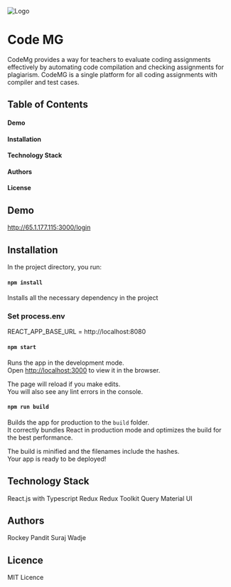 ![Logo](./public/favicon.ico) 
# Code MG

CodeMg provides a way for teachers to evaluate coding assignments effectively by automating code compilation and checking assignments for plagiarism.
CodeMG is a single platform for all coding assignments with compiler and test cases.

## Table of Contents

#### Demo

#### Installation

#### Technology Stack

#### Authors

#### License

## Demo

http://65.1.177.115:3000/login

## Installation

In the project directory, you run:

#### `npm install`

Installs all the necessary dependency in the project

### Set process.env

REACT_APP_BASE_URL = http://localhost:8080

#### `npm start`

Runs the app in the development mode.\
Open [http://localhost:3000](http://localhost:3000) to view it in the browser.

The page will reload if you make edits.\
You will also see any lint errors in the console.

#### `npm run build`

Builds the app for production to the `build` folder.\
It correctly bundles React in production mode and optimizes the build for the best performance.

The build is minified and the filenames include the hashes.\
Your app is ready to be deployed!

## Technology Stack

React.js with Typescript
Redux
Redux Toolkit Query
Material UI

## Authors

Rockey Pandit
Suraj Wadje

## Licence

MIT Licence